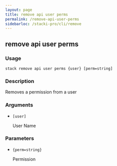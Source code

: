 ```yaml
---
layout: page
title: remove api user perms
permalink: /remove-api-user-perms
sidebarloc: /stacki-pro/cli/remove
---
```


## remove api user perms

### Usage

`stack remove api user perms {user} [perm=string]`

### Description

Removes a permission from a user

### Arguments

* `[user]`

   User Name


### Parameters
* `{perm=string}`

   Permission



